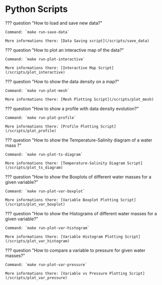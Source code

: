 # Python Scripts

??? question "How to load and save new data?"

    Command: `make run-save-data`

    More informations there: [Data Saving script](/scripts/save_data)

??? question "How to plot an interactive map of the data?"

    Command: `make run-plot-interactive`

    More informations there: [Interactive Map Script](/scripts/plot_interactive)

??? question "How to show the data density on a map?"

    Command: `make run-plot-mesh`

    More informations there: [Mesh Plotting Script](/scripts/plot_mesh)

??? question "How to show a profile with data density evolution?"

    Command: `make run-plot-profile`

    More informations there: [Profile Plotting Script](/scripts/plot_profile)

??? question "How to show the Temperature-Salinity diagram of a water mass ?"

    Command: `make run-plot-ts-diagram`

    More informations there: [Temperature-Salinity Diagram Script](/scripts/plot_ts_diagram)

??? question "How to show the Boxplots of different water masses for a given variable?"

    Command: `make run-plot-var-boxplot`

    More informations there: [Variable Boxplot Plotting Script](/scripts/plot_var_boxplot)

??? question "How to show the Histograms of different water masses for a given variable?"

    Command: `make run-plot-var-histogram`

    More informations there: [Variable Histogram Plotting Script](/scripts/plot_var_histogram)

??? question "How to compare a variable to pressure for given water masses?"

    Command: `make run-plot-var-pressure`

    More informations there: [Variable vs Pressure Plotting Script](/scripts/plot_var_pressure)
